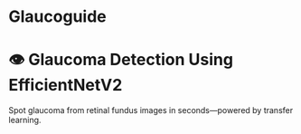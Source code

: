 # Glaucoguide

# 👁️ Glaucoma Detection Using EfficientNetV2

Spot glaucoma from retinal fundus images in seconds—powered by transfer learning.
